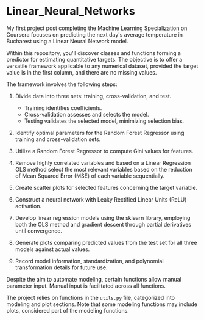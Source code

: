 # Linear_Neural_Networks

My first project post completing the Machine Learning Specialization on Coursera focuses on predicting the next day's average temperature in Bucharest using a Linear Neural Network model.

Within this repository, you'll discover classes and functions forming a predictor for estimating quantitative targets. The objective is to offer a versatile framework applicable to any numerical dataset, provided the target value is in the first column, and there are no missing values.

The framework involves the following steps:

1. Divide data into three sets: training, cross-validation, and test.
   - Training identifies coefficients.
   - Cross-validation assesses and selects the model.
   - Testing validates the selected model, minimizing selection bias.
   
2. Identify optimal parameters for the Random Forest Regressor using training and cross-validation sets.

3. Utilize a Random Forest Regressor to compute Gini values for features.

4. Remove highly correlated variables and based on a Linear Regression OLS method select the most relevant variables based on the reduction of Mean Squared Error (MSE) of each variable sequentially.
   
5. Create scatter plots for selected features concerning the target variable.

6. Construct a neural network with Leaky Rectified Linear Units (ReLU) activation.

7. Develop linear regression models using the sklearn library, employing both the OLS method and gradient descent through partial derivatives until convergence.

8. Generate plots comparing predicted values from the test set for all three models against actual values.

9. Record model information, standardization, and polynomial transformation details for future use.

Despite the aim to automate modeling, certain functions allow manual parameter input. Manual input is facilitated across all functions.

The project relies on functions in the `utils.py` file, categorized into modeling and plot sections. Note that some modeling functions may include plots, considered part of the modeling functions.
